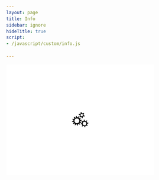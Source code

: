 ```yaml
---
layout: page
title: Info
sidebar: ignore
hideTitle: true
script:
- /javascript/custom/info.js

---
```


<div id="info" style="overflow: hidden;">
    <img src="/public/loading.gif" alt="Loading..." class="loading">
</div>
